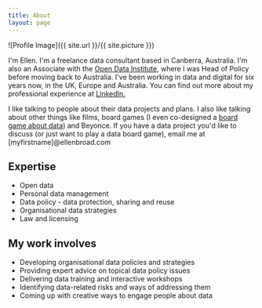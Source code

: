 ```yaml
---
title: About
layout: page
---
```

![Profile Image]({{ site.url }}/{{ site.picture }})

<p>I'm Ellen. I'm a freelance data consultant based in Canberra, Australia. I'm also an Associate with the <a href="www.theodi.org">Open Data Institute</a>, where I was Head of Policy before moving back to Australia. I've been working in data and digital for six years now, in the UK, Europe and Australia. You can find out more about my professional experience at <a href="https://www.linkedin.com/in/ellen-broad-316b6732LinkedIn">LinkedIn.</a></p>

<p>I like talking to people about their data projects and plans. I also like talking about other things like films, board games (I even co-designed a <a href="http://theodi.org/news/you-can-now-buy-your-own-copy-of-datopolis-the-open-data-board-game">board game about data</a>) and Beyonce. If you have a data project you'd like to discuss (or just want to play a data board game), email me at [myfirstname]@ellenbroad.com</p>

<h2>Expertise</h2>

<ul class="skill-list">
	<li>Open data</li>
	<li>Personal data management</li>
	<li>Data policy - data protection, sharing and reuse</li>
	<li>Organisational data strategies</li>
	<li>Law and licensing</li>
</ul>

<h2>My work involves</h2>

<ul>
	<li>Developing organisational data policies and strategies</li>
	<li>Providing expert advice on topical data policy issues</li>
	<li>Delivering data training and interactive workshops</li>
	<li>Identifying data-related risks and ways of addressing them</li>
	<li>Coming up with creative ways to engage people about data</li>
</ul>
